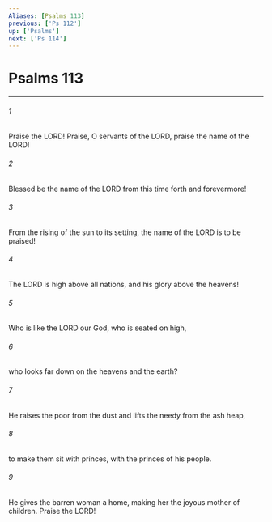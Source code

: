 ```yaml
---
Aliases: [Psalms 113]
previous: ['Ps 112']
up: ['Psalms']
next: ['Ps 114']
---
```

# Psalms 113

***

 

###### 1 
Praise the LORD! 
 Praise, O servants of the LORD, 
 praise the name of the LORD!
 
 

###### 2 
Blessed be the name of the LORD 
 from this time forth and forevermore! 
 
 

###### 3 
From the rising of the sun to its setting, 
 the name of the LORD is to be praised!
 
 

###### 4 
The LORD is high above all nations, 
 and his glory above the heavens! 
 
 

###### 5 
Who is like the LORD our God, 
 who is seated on high, 
 
 

###### 6 
who looks far down 
 on the heavens and the earth? 
 
 

###### 7 
He raises the poor from the dust 
 and lifts the needy from the ash heap, 
 
 

###### 8 
to make them sit with princes, 
 with the princes of his people. 
 
 

###### 9 
He gives the barren woman a home, 
 making her the joyous mother of children. 
 Praise the LORD!
 
